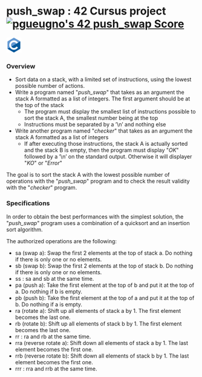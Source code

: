 # push_swap : 42 Cursus project [![pgueugno's 42 push_swap Score](https://badge42.vercel.app/api/v2/cl4cqx7ks006409jn1s8sg534/project/2165528)](https://github.com/JaeSeoKim/badge42)
<p align="left"> <a href="https://www.cprogramming.com/" target="_blank" rel="noreferrer"> <img src="https://raw.githubusercontent.com/devicons/devicon/master/icons/c/c-original.svg" alt="c" width="40" height="40"/> </a> </p>

### Overview
- Sort data on a stack, with a limited set of instructions, using the lowest possible number of actions.
- Write a program named "*push_swap*" that takes as an argument the stack A formatted as a list of integers. The first argument should be at the top of the stack
  - The program must display the smallest list of instructions possible to sort the stack A, the smallest number being at the top
  - Instructions must be separated by a ’\n’ and nothing else
- Write another program named "*checker*" that takes as an argument the stack A formatted as a list of integers
  - If after executing those instructions, the stack A is actually sorted and the stack B is empty, then the program must display "*OK*" followed by a ’\n’ on the standard
output. Otherwise it will displayer "*KO*" or "*Error*"

The goal is to sort the stack A with the lowest possible number of operations with the "*push_swap*" program and to check the result validity with the "*checker*" program.

### Specifications
In order to obtain the best performances with the simplest solution, the "*push_swap*" program uses a combination of a quicksort and an insertion sort algorithm.

The authorized operations are the following:
- sa (swap a): Swap the first 2 elements at the top of stack a.
  Do nothing if there is only one or no elements.
- sb (swap b): Swap the first 2 elements at the top of stack b.
  Do nothing if there is only one or no elements.
- ss : sa and sb at the same time.
- pa (push a): Take the first element at the top of b and put it at the top of a.
  Do nothing if b is empty.
- pb (push b): Take the first element at the top of a and put it at the top of b.
  Do nothing if a is empty.
- ra (rotate a): Shift up all elements of stack a by 1.
  The first element becomes the last one.
- rb (rotate b): Shift up all elements of stack b by 1.
  The first element becomes the last one.
- rr : ra and rb at the same time.
- rra (reverse rotate a): Shift down all elements of stack a by 1.
  The last element becomes the first one.
- rrb (reverse rotate b): Shift down all elements of stack b by 1.
  The last element becomes the first one.
- rrr : rra and rrb at the same time.
